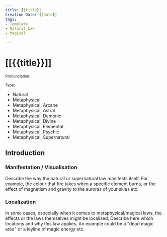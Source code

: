 ```yaml
---
title: {{title}}
Creation Date: {{date}}
tags:
- Template
- Natural_Law
- Magical
- 
---
```


# [[{{title}}]]
<small>Pronunciation:</small>

<small>Type;</small>
- Natural
- Metaphysical
- Metaphysical, Arcane
- Metaphysical, Astral
- Metaphysical, Demonic
- Metaphysical, Divine
- Metaphysical, Elemental
- Metaphysical, Psychic
- Metaphysical, Supernatural

## Introduction

### Manifestation / Visualisation
Describe the way the natural or supernatural law manifests itself. For example, the colour that fire takes when a specific element burns, or the effect of magnetism and gravity to the auroras of your skies etc.

### Localization
In some cases, especially when it comes to metaphysical/magical laws, the effects or the laws themselves might be localized. Describe here which locations and why this law applies. An example could be a "dead magic area" or a leyline of magic energy etc.

